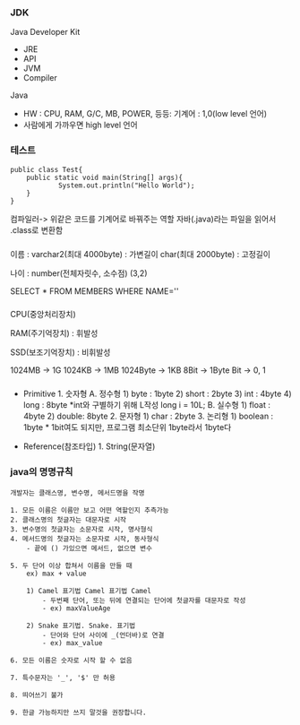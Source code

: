 ### JDK
Java
Developer
Kit

* JRE
* API
* JVM
* Compiler

Java


* HW : CPU, RAM, G/C, MB, POWER, 등등: 기계어 : 1,0(low level 언어)
* 사람에게 가까우면 high level 언어


### 테스트

```
public class Test{
    public static void main(String[] args){
            System.out.println("Hello World");
    }
}
```
컴파일러-> 위같은 코드를 기계어로 바꿔주는 역할
자바(.java)라는 파일을 읽어서 .class로 변환함


### 

이름 : varchar2(최대 4000byte) : 가변길이
         char(최대 2000byte) : 고정길이

나이 : number(전체자릿수, 소수점) (3,2) 

SELECT * FROM MEMBERS WHERE NAME=''


### 

CPU(중앙처리장치)

RAM(주기억장치) : 휘발성

SSD(보조기억장치) : 비휘발성

1024MB   -> 1G
1024KB   -> 1MB
1024Byte -> 1KB
8Bit     -> 1Byte
Bit -> 0, 1

###  

* Primitive
        1. 숫자형
                A. 정수형
                        1) byte  : 1byte
                        2) short : 2byte 
                        3) int   : 4byte
                        4) long  : 8byte
                        *int와 구별하기 위해 L작성
                        long i = 10L;
                B. 실수형
                        1) float : 4byte
                        2) double: 8byte
        2. 문자형
                        1) char  : 2byte
        3. 논리형
                        1) boolean : 1byte
                        * 1bit여도 되지만, 프로그램 최소단위 1byte라서 1byte다

* Reference(참조타입)
        1. String(문자열)

### java의 명명규칙
```
개발자는 클래스명, 변수명, 메서드명을 작명

1. 모든 이름은 이름만 보고 어떤 역할인지 추측가능
2. 클래스명의 첫글자는 대문자로 시작
3. 변수명의 첫글자는 소문자로 시작, 명사형식
4. 메서드명의 첫글자는 소문자로 시작, 동사형식
	- 끝에 () 가있으면 메서드, 없으면 변수

5. 두 단어 이상 합쳐서 이름을 만들 때
	ex) max + value

	1) Camel 표기법 Camel 표기법 Camel
		- 두번째 단어, 또는 뒤에 연결되는 단어에 첫글자를 대문자로 작성
		- ex) maxValueAge

	2) Snake 표기법. Snake. 표기법
		- 단어와 단어 사이에 _(언더바)로 연결
		- ex) max_value

6. 모든 이름은 숫자로 시작 할 수 없음

7. 특수문자는 '_', '$' 만 허용

8. 띄어쓰기 불가

9. 한글 가능하지만 쓰지 말것을 권장합니다.
```


